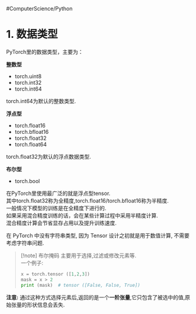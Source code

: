 #ComputerScience/Python 

# 1. 数据类型
PyTorch里的数据类型，主要为：

**整数型**  
- torch.uint8
- torch.int32
- torch.int64  

torch.int64为默认的整数类型.

**浮点型**   
- torch.float16
- torch.bfloat16
- torch.float32
- torch.float64
 
torch.float32为默认的浮点数据类型.

**布尔型**   
- torch.bool

在PyTorch里使用最广泛的就是浮点型tensor.  
其中torch.float32称为全精度,torch.float16/torch.bfloat16称为半精度.  
一般情况下模型的训练是在全精度下进行的.  
如果采用混合精度训练的话，会在某些计算过程中采用半精度计算.  
混合精度计算会节省显存占用以及提升训练速度.  

在 PyTorch 中没有字符串类型, 因为 Tensor 设计之初就是用于数值计算, 不需要考虑字符串问题.  




> [!note] 布尔掩码
> 主要用于选择,过滤或修改元素等.  
>  一个例子:  
> ```python
> x = torch.tensor ([1,2,3])  
> mask = x > 2  
> print (mask)  # tensor ([False, False, True])
> ```

**注意:** 通过这种方式选择元素后,返回的是一个**一阶张量**,它只包含了被选中的值,原始张量的形状信息会丢失.  
